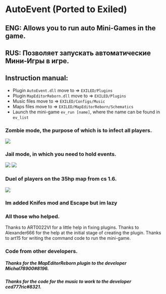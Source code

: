 # AutoEvent (Ported to Exiled)
## ENG: Allows you to run auto Mini-Games in the game.
## RUS: Позволяет запускать автоматические Мини-Игры в игре.

## Instruction manual:
- Plugin ``AutoEvent.dll`` move to => ``EXILED/Plugins``
- Plugin ``MapEditorReborn.dll``  move to => ``EXILED/Plugins``
- Music files move to => ``EXILED/Configs/Music``
- Maps files move to => ``EXILED/MapEditorReborn/Schematics``
- Launch the mini-game ``ev_run [name]``, where the name can be found in ``ev_list``

### Zombie mode, the purpose of which is to infect all players.
![](https://github.com/KoT0XleB/AutoEvent/blob/main/Photos/Zombie.png)
### Jail mode, in which you need to hold events.
![](https://github.com/KoT0XleB/AutoEvent/blob/main/Photos/Jail.png)
![](https://github.com/KoT0XleB/AutoEvent/blob/main/Photos/Jail_Xmf.jpg)
### Duel of players on the 35hp map from cs 1.6.
![](https://github.com/KoT0XleB/AutoEvent/blob/main/Photos/35Hp.png)
### Im added Knifes mod and Escape but im lazy

### All those who helped.
Thanks to ART0022VI for a little help in fixing plugins.
Thanks to Alexander666 for the help at the initial stage of creating the plugin.
Thanks to art15 for writing the command code to run the mini-game.

### Code from other developers.
##### Thanks for the MapEditorReborn plugin to the developer Michal78900#8196.
##### Thanks for the code for the music to work to the developer ced777ric#8321.
